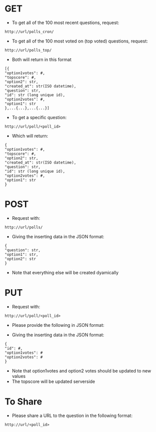 GET
====
- To get all of the 100 most recent questions, request:

```
http://url/polls_cron/
```

- To get all of the 100 most voted on (top voted) questions, request:

```
http://url/polls_top/
```

- Both will return in this format

```
[{
"option1votes": #,
"topscore": #,
"option2": str,
"created_at": str(ISO datetime),
"question": str,
"id": str (long unique id),
"option2votes": #,
"option1": str
},...{...},...{...}]
```


- To get a specific question:

```
http://url/poll/<poll_id>
```

- Which will return:

```
{
"option1votes": #,
"topscore": #,
"option2": str,
"created_at": str(ISO datetime),
"question": str,
"id": str (long unique id),
"option2votes": #,
"option1": str
}
```

POST
====
- Request with:

```
http://url/polls/
```

- Giving the inserting data in the JSON format:

```
{
"question": str,
"option1": str,
"option2": str
}
```

  + Note that everything else will be created dyamically

PUT
===

- Request with:

```
http://url/poll/<poll_id>
```

- Please provide the following in JSON format:

- Giving the inserting data in the JSON format:

```
{
"id": #,
"option1votes": #
"option2votes": #
}
```

  + Note that option1votes and option2 votes should be updated to new values
  + The topscore will be updated serverside


To Share
=========
- Please share a URL to the question in the following format:

```
http://url/<poll_id>
```



